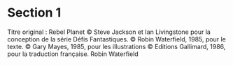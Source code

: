 # Section 1

Titre original : Rebel Planet
© Steve Jackson et Ian Livingstone pour la conception de la série Défis Fantastiques.
© Robin Waterfield, 1985, pour le texte.
© Gary Mayes, 1985, pour les illustrations
© Editions Gallimard, 1986, pour la traduction française.
Robin Waterfield